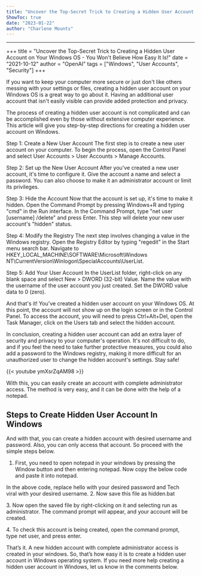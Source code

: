 ```yaml
---
title: "Uncover the Top-Secret Trick to Creating a Hidden User Account on Your Windows OS - You Won't Believe How Easy It Is!"
ShowToc: true 
date: "2023-01-22"
author: "Charlene Mounts"
---
```

*****
+++ 
title = "Uncover the Top-Secret Trick to Creating a Hidden User Account on Your Windows OS - You Won't Believe How Easy It Is!" 
date = "2021-10-12" 
author = "OpenAI" 
tags = ["Windows", "User Accounts", "Security"] 
+++ 

If you want to keep your computer more secure or just don't like others messing with your settings or files, creating a hidden user account on your Windows OS is a great way to go about it. Having an additional user account that isn't easily visible can provide added protection and privacy.	

The process of creating a hidden user account is not complicated and can be accomplished even by those without extensive computer experience. This article will give you step-by-step directions for creating a hidden user account on Windows. 

Step 1: Create a New User Account 
The first step is to create a new user account on your computer. To begin the process, open the Control Panel and select User Accounts > User Accounts > Manage Accounts. 

Step 2: Set up the New User Account 
After you've created a new user account, it's time to configure it. Give the account a name and select a password. You can also choose to make it an administrator account or limit its privileges. 

Step 3: Hide the Account 
Now that the account is set up, it's time to make it hidden. Open the Command Prompt by pressing Windows+R and typing "cmd" in the Run interface. In the Command Prompt, type "net user [username] /delete" and press Enter. This step will delete your new user account's "hidden" status. 

Step 4: Modify the Registry 
The next step involves changing a value in the Windows registry. Open the Registry Editor by typing "regedit" in the Start menu search bar. Navigate to HKEY_LOCAL_MACHINE\SOFTWARE\Microsoft\Windows NT\CurrentVersion\Winlogon\SpecialAccounts\UserList.

Step 5: Add Your User Account 
In the UserList folder, right-click on any blank space and select New > DWORD (32-bit) Value. Name the value with the username of the user account you just created. Set the DWORD value data to 0 (zero). 

And that's it! You've created a hidden user account on your Windows OS. At this point, the account will not show up on the login screen or in the Control Panel. To access the account, you will need to press Ctrl+Alt+Del, open the Task Manager, click on the Users tab and select the hidden account. 

In conclusion, creating a hidden user account can add an extra layer of security and privacy to your computer's operation. It's not difficult to do, and if you feel the need to take further protective measures, you could also add a password to the Windows registry, making it more difficult for an unauthorized user to change the hidden account's settings. Stay safe!

{{< youtube ymXsrZqAM98 >}} 



With this, you can easily create an account with complete administrator access. The method is very easy, and it can be done with the help of a notepad.

 
## Steps to Create Hidden User Account In Windows


And with that, you can create a hidden account with desired username and password. Also, you can only access that account. So proceed with the simple steps below.
1. First, you need to open notepad in your windows by pressing the Window button and then entering notepad. Now copy the below code and paste it into notepad.

In the above code, replace hello with your desired password and Tech viral with your desired username.
2. Now save this file as hidden.bat

3. Now open the saved file by right-clicking on it and selecting run as administrator. The command prompt will appear, and your account will be created.

4. To check this account is being created, open the command prompt, type net user, and press enter.

That’s it. A new hidden account with complete administrator access is created in your windows.
So, that’s how easy it is to create a hidden user account in Windows operating system. If you need more help creating a hidden user account in Windows, let us know in the comments below.




